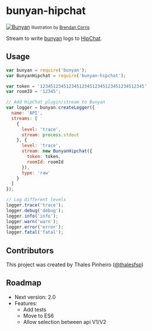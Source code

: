 # bunyan-hipchat

[![Bunyan](https://strongloop.com/wp-content/uploads/2014/05/paul_bunyan_by_brendancorris-d3are2a.jpg.pagespeed.ce.v-jNw7JZo3.jpg)](http://brendancorris.deviantart.com/art/Paul-Bunyan-199472626)
<small>Illustration by [Brendan Corris](http://brendancorris.deviantart.com/art/Paul-Bunyan-199472626)</small>

Stream to write [bunyan](https://github.com/trentm/node-bunyan) logs to [HipChat](http://www.hipchat.com/).

## Usage

```js
var bunyan = require('bunyan');
var BunyanHipchat = require('bunyan-hipchat');

var token = '1234512345123451234512345123451234512345'
var roomID = '12345';

// Add HipChat plugin/stream to Bunyan
var logger = bunyan.createLogger({
  name: 'API',
  streams: [
    {
      level: 'trace',
      stream: process.stdout
    }, {
      level: 'trace',
      stream: new BunyanHipchat({
        token: token,
        roomId: roomId
      }),
      type: 'raw'
    }
  ]
});

// Log different levels
logger.trace('trace');
logger.debug('debug');
logger.info('info');
logger.warn('warn');
logger.error('error');
logger.fatal('fatal');
```

## Contributors

This project was created by Thales Pinheiro ([@thalesfsp](https://github.com/thalesfsp))

## Roadmap

- Next version: 2.0
- Features:
  - Add tests
  - Move to ES6
  - Allow selection between api V1/V2
